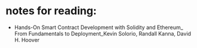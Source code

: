 <!--
 * @Date: 2024-01-17 14:26:52
 * @LastEditors: GuangyuanTang 254202042@qq.com
 * @LastEditTime: 2024-01-17 14:27:06
 * @FilePath: \greeter\README.md
-->
# notes for reading:
- Hands-On Smart Contract Development with Solidity and Ethereum_ From Fundamentals to Deployment_Kevin Solorio, Randall Kanna, David H. Hoover
